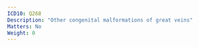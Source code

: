 ```yaml
---
ICD10: Q268
Description: "Other congenital malformations of great veins"
Matters: No
Weight: 0
---
```


